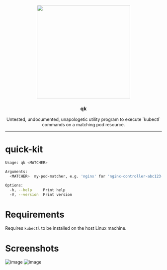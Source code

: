 <div align="center">
   <img src="https://github.com/jamesgiu/quick-kit/assets/13777223/56807215-2da2-43ef-8f5d-1880eca8cae3" width="300" />
</div>

<h3 align="center">qk
</h3>
  <p align="center">
    Untested, undocumented, unapologetic utility program to execute `kubectl` commands on a matching pod resource.
    <br />
  </p>
</div>
<hr/>

# quick-kit
```bash
Usage: qk <MATCHER>

Arguments:
  <MATCHER>  my-pod-matcher, e.g. 'nginx' for 'nginx-controller-abc123-abc'

Options:
  -h, --help     Print help
  -V, --version  Print version
```

# Requirements
Requires `kubectl` to be installed on the host Linux machine.

# Screenshots

![image](https://github.com/jamesgiu/quick-kit/assets/13777223/dc5201a8-c903-4ea6-a9db-9618547cd564)
![image](https://github.com/jamesgiu/quick-kit/assets/13777223/0ff2a6bd-eeee-41c0-b2f8-7a2cd55639af)
